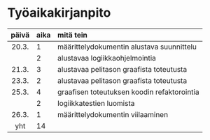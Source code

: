 # Työaikakirjanpito
| päivä | aika | mitä tein  |
| :----:|:-----| :-----|
| 20.3. | 1    | määrittelydokumentin alustava suunnittelu |
| 	    | 2    | alustavaa logiikkaohjelmointia |
| 21.3. | 3    | alustavaa pelitason graafista toteutusta |
| 23.3. | 2    | alustavaa pelitason graafista toteutusta |
| 25.3. | 4    | graafisen toteutuksen koodin refaktorointia |
|       | 2    | logiikkatestien luomista |
| 26.3. | 1    | määrittelydokumentin viilaaminen |
| yht   | 14   | | 
